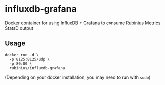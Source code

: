 influxdb-grafana
================

Docker container for using InfluxDB + Grafana to consume Rubinius Metrics StatsD output

## Usage

```shell
docker run -d \
  -p 8125:8125/udp \
  -p 80:80 \
  rubinius/influxdb-grafana
```

(Depending on your docker installation, you may need to run with `sudo`)